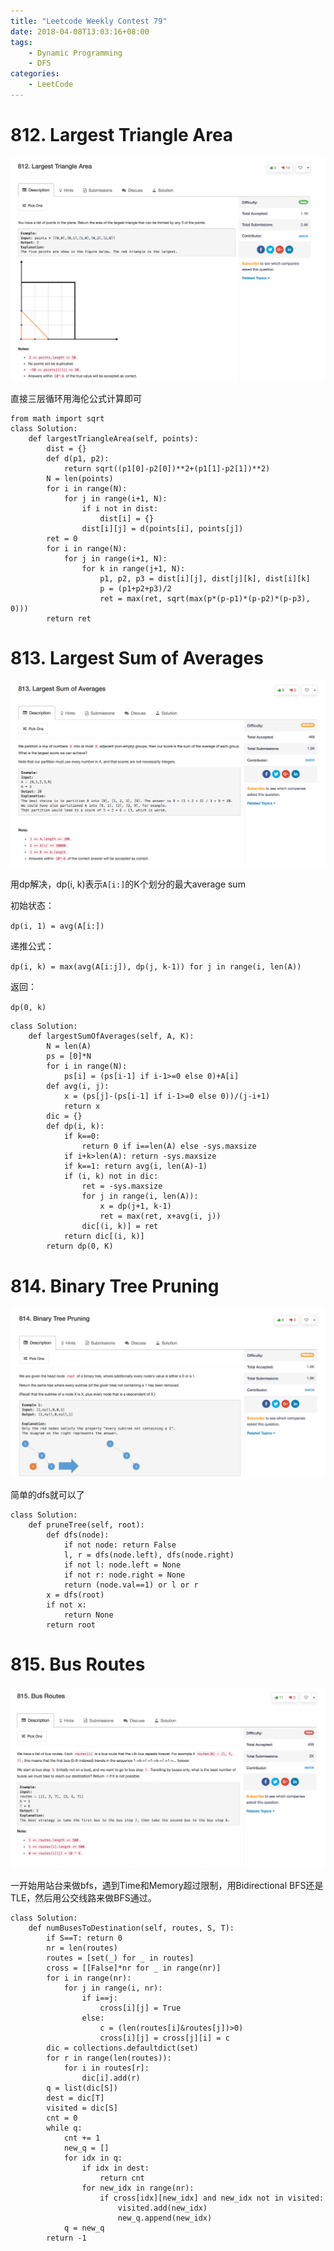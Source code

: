 ```yaml
---
title: "Leetcode Weekly Contest 79"
date: 2018-04-08T13:03:16+08:00
tags:
    - Dynamic Programming
    - DFS
categories:
    - LeetCode
---
```


# 812. Largest Triangle Area

![desc](/images/leetcode/812_1.png)

直接三层循环用海伦公式计算即可

```
from math import sqrt
class Solution:
    def largestTriangleArea(self, points):
        dist = {}
        def d(p1, p2):
            return sqrt((p1[0]-p2[0])**2+(p1[1]-p2[1])**2)
        N = len(points)
        for i in range(N):
            for j in range(i+1, N):
                if i not in dist:
                    dist[i] = {}
                dist[i][j] = d(points[i], points[j])
        ret = 0
        for i in range(N):
            for j in range(i+1, N):
                for k in range(j+1, N):
                    p1, p2, p3 = dist[i][j], dist[j][k], dist[i][k]
                    p = (p1+p2+p3)/2
                    ret = max(ret, sqrt(max(p*(p-p1)*(p-p2)*(p-p3), 0)))
        return ret
```

# 813. Largest Sum of Averages

![desc](/images/leetcode/813_1.png)

用dp解决，dp(i, k)表示`A[i:]`的K个划分的最大average sum

初始状态：

`dp(i, 1) = avg(A[i:])`

递推公式：

`dp(i, k) = max(avg(A[i:j]), dp(j, k-1)) for j in range(i, len(A))`

返回：

`dp(0, k)`

```
class Solution:
    def largestSumOfAverages(self, A, K):
        N = len(A)
        ps = [0]*N
        for i in range(N):
            ps[i] = (ps[i-1] if i-1>=0 else 0)+A[i]
        def avg(i, j):
            x = (ps[j]-(ps[i-1] if i-1>=0 else 0))/(j-i+1)
            return x
        dic = {}
        def dp(i, k):
            if k==0: 
                return 0 if i==len(A) else -sys.maxsize
            if i+k>len(A): return -sys.maxsize
            if k==1: return avg(i, len(A)-1)
            if (i, k) not in dic:
                ret = -sys.maxsize
                for j in range(i, len(A)):
                    x = dp(j+1, k-1)
                    ret = max(ret, x+avg(i, j))
                dic[(i, k)] = ret
            return dic[(i, k)]
        return dp(0, K)
```

# 814. Binary Tree Pruning

![desc](/images/leetcode/814_1.png)

简单的dfs就可以了

```
class Solution:
    def pruneTree(self, root):
        def dfs(node):
            if not node: return False
            l, r = dfs(node.left), dfs(node.right)
            if not l: node.left = None
            if not r: node.right = None
            return (node.val==1) or l or r
        x = dfs(root)
        if not x:
            return None
        return root
```

# 815. Bus Routes

![desc](/images/leetcode/815_1.png)

一开始用站台来做bfs，遇到Time和Memory超过限制，用Bidirectional BFS还是TLE，然后用公交线路来做BFS通过。

```
class Solution:
    def numBusesToDestination(self, routes, S, T):
        if S==T: return 0
        nr = len(routes)
        routes = [set(_) for _ in routes]
        cross = [[False]*nr for _ in range(nr)]
        for i in range(nr):
            for j in range(i, nr):
                if i==j:
                    cross[i][j] = True
                else:
                    c = (len(routes[i]&routes[j])>0)
                    cross[i][j] = cross[j][i] = c
        dic = collections.defaultdict(set)
        for r in range(len(routes)):
            for i in routes[r]:
                dic[i].add(r)
        q = list(dic[S])
        dest = dic[T]
        visited = dic[S]
        cnt = 0
        while q:
            cnt += 1
            new_q = []
            for idx in q:
                if idx in dest:
                    return cnt
                for new_idx in range(nr):
                    if cross[idx][new_idx] and new_idx not in visited:
                        visited.add(new_idx)
                        new_q.append(new_idx)
            q = new_q
        return -1
```